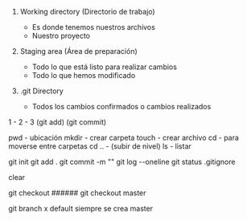<!--  ESTADOS DE GIT  -->

1. Working directory (Directorio de trabajo)
    - Es donde tenemos nuestros archivos
    - Nuestro proyecto

2. Staging area (Área de preparación)
    - Todo lo que está listo para realizar cambios
    - Todo lo que hemos modificado

3. .git Directory
    - Todos los cambios confirmados o cambios realizados

1      -       2       -       3
    (git add)     (git commit)

pwd - ubicación
mkdir - crear carpeta
touch - crear archivo
cd - para moverse entre carpetas
cd .. - (subir de nivel)
ls - listar

git init
git add .
git commit -m ""
git log --oneline
git status
.gitignore

clear

git checkout ######
git checkout master

git branch
    x default siempre se crea master

